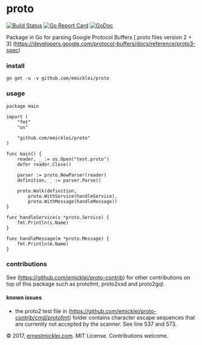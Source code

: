 # proto

[![Build Status](https://travis-ci.org/emicklei/proto.png)](https://travis-ci.org/emicklei/proto)
[![Go Report Card](https://goreportcard.com/badge/github.com/emicklei/proto)](https://goreportcard.com/report/github.com/emicklei/proto)
[![GoDoc](https://godoc.org/github.com/emicklei/proto?status.svg)](https://godoc.org/github.com/emicklei/proto)

Package in Go for parsing Google Protocol Buffers [.proto files version 2 + 3] (https://developers.google.com/protocol-buffers/docs/reference/proto3-spec)

### install

    go get -u -v github.com/emicklei/proto

### usage

	package main

	import (
		"fmt"
		"os"

		"github.com/emicklei/proto"
	)

	func main() {
		reader, _ := os.Open("test.proto")
		defer reader.Close()

		parser := proto.NewParser(reader)
		definition, _ := parser.Parse()

		proto.Walk(definition,
			proto.WithService(handleService),
			proto.WithMessage(handleMessage))
	}

	func handleService(s *proto.Service) {
		fmt.Println(s.Name)
	}

	func handleMessage(m *proto.Message) {
		fmt.Println(m.Name)
	}


### contributions

See (https://github.com/emicklei/proto-contrib) for other contributions on top of this package such as protofmt, proto2xsd and proto2gql.

#### known issues

- the proto2 test file in (https://github.com/emicklei/proto-contrib/cmd/protofmt) folder contains character escape sequences that are currently not accepted by the scanner. See line 537 and 573.

© 2017, [ernestmicklei.com](http://ernestmicklei.com).  MIT License. Contributions welcome.